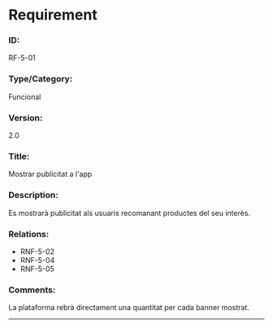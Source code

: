 # Requirement

### ID:
RF-5-01

### Type/Category:
Funcional

### Version:
2.0

### Title:
Mostrar publicitat a l'app

### Description:
Es mostrarà publicitat als usuaris recomanant productes del seu interès. 

### Relations:
* RNF-5-02
* RNF-5-04
* RNF-5-05

### Comments:
La plataforma rebrà directament una quantitat per cada banner mostrat. 

---